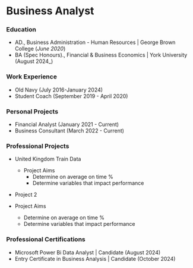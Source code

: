 # Business Analyst

### Education 
- AD., Business Administration - Human Resources | George Brown College (_June 2020_)
- BA (Spec Honours)., Financial & Business Economics | York University (August 2024_)

### Work Experience 
- Old Navy (July 2016-January 2024)
- Student Coach (September 2019 - April 2020)

### Personal Projects
- Financial Analyst (January 2021 - Current)
- Business Consultant (March 2022 - Current) 

### Professional Projects 
- United Kingdom Train Data 
  - Project Aims
      - Determine on average on time %
      - Determine variables that impact performance
  
-  Project 2 
  - Project Aims
      - Determine on average on time %
      - Determine variables that impact performance 
   
### Professional Certifications 
- Microsoft Power Bi Data Analyst | Candidate (August 2024)
- Entry Certificate in Business Analysis | Candidate (October 2024)
